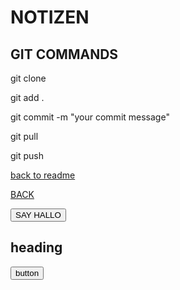 # NOTIZEN

## GIT COMMANDS

git clone

git add .

git commit -m "your commit message"

git pull

git push

[back to readme](javascript:history.back();)

<a href="javascript:history.back();">BACK</a>

<button onclick="document.write('Hallo');">SAY HALLO</button>

<h2>heading</h2>

<button>button</button>